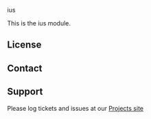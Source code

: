 ius

This is the ius module.

License
-------


Contact
-------


Support
-------

Please log tickets and issues at our [Projects site](http://projects.example.com)
